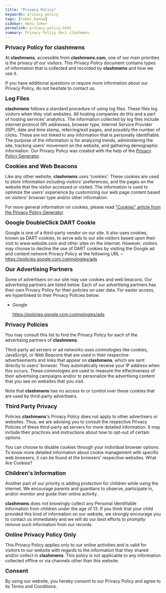 ```yaml
---
title: "Privacy Policy"
keywords: privacy policy
tags: [loker_banua]
sidebar: menu_loker
permalink: privacy_policy.html
summary: Privacy Policy dari clashmwns.
---
```


<p><b><span style="font-size: large;">Privacy Policy for <b>clashmwns</b></span></b></p>
<p>At <b>clashmwns</b>, accessible from <b>clashmwns.com</b>, one of our main priorities is the privacy of our visitors. This Privacy Policy document contains types of information that is collected and recorded by <b>clashmwns</b> and how we use it.</p>
<p>If you have additional questions or require more information about our Privacy Policy, do not hesitate to contact us.</p>
<p><b><span style="font-size: large;">Log Files</span></b></p>
<p><b>clashmwns</b> follows a standard procedure of using log files. These files log visitors when they visit websites. All hosting companies do this and a part of hosting services' analytics. The information collected by log files include internet protocol (IP) addresses, browser type, Internet Service Provider (ISP), date and time stamp, referring/exit pages, and possibly the number of clicks. These are not linked to any information that is personally identifiable. The purpose of the information is for analyzing trends, administering the site, tracking users' movement on the website, and gathering demographic information. Our Privacy Policy was created with the help of the <a href="https://www.privacypolicyonline.com/privacy-policy-generator/">Privacy Policy Generator</a>.</p>
<p><b><span style="font-size: large;">Cookies and Web Beacons</span></b></p>
<p><b><span style="font-size: large;"></span></b></p>
<p>Like any other website, <b>clashmwns</b> uses 'cookies'. These cookies are used to store information including visitors' preferences, and the pages on the website that the visitor accessed or visited. The information is used to optimize the users' experience by customizing our web page content based on visitors' browser type and/or other information.</p>
<p>For more general information on cookies, please read <a href="https://www.generateprivacypolicy.com/#cookies">"Cookies" article from the Privacy Policy Generator</a>.</p>
<p><b><span style="font-size: large;">Google DoubleClick DART Cookie</span></b></p>
<p>Google is one of a third-party vendor on our site. It also uses cookies, known as DART cookies, to serve ads to our site visitors based upon their visit to www.website.com and other sites on the internet. However, visitors may choose to decline the use of DART cookies by visiting the Google ad and content network Privacy Policy at the following URL – <a href="https://policies.google.com.comnologies/ads">https://policies.google.com.comnologies/ads</a></p>
<p><b><span style="font-size: large;">Our Advertising Partners</span></b></p>
<p> Some of advertisers on our site may use cookies and web beacons. Our advertising partners are listed below. Each of our advertising partners has their own Privacy Policy for their policies on user data. For easier access, we hyperlinked to their Privacy Policies below.</p>
<ul>
<li>
<p>Google</p>
<p><a href="https://policies.google.com.comnologies/ads">https://policies.google.com.comnologies/ads</a></p></li>
</ul>
<p><span style="font-size: large;"><b>Privacy Policies</b></span></p>
<p>You may consult this list to find the Privacy Policy for each of the advertising partners of <b>clashmwns</b>.</p>
<p>Third-party ad servers or ad networks uses.comnologies like cookies, JavaScript, or Web Beacons that are used in their respective advertisements and links that appear on <b>clashmwns</b>, which are sent directly to users' browser. They automatically receive your IP address when this occurs. These.comnologies are used to measure the effectiveness of their advertising campaigns and/or to personalize the advertising content that you see on websites that you visit.</p>
<p>Note that <b>clashmwns</b> has no access to or control over these cookies that are used by third-party advertisers.</p>
<p><b><span style="font-size: large;">Third Party Privacy</span></b></p>
<p>Policies <b>clashmwns</b>'s Privacy Policy does not apply to other advertisers or websites. Thus, we are advising you to consult the respective Privacy Policies of these third-party ad servers for more detailed information. It may include their practices and instructions about how to opt-out of certain options.</p>
<p>You can choose to disable cookies through your individual browser options. To know more detailed information about cookie management with specific web browsers, it can be found at the browsers' respective websites. What Are Cookies?</p>
<p><span style="font-size: large;"><b>Children's Information</b></span></p>
<p>Another part of our priority is adding protection for children while using the internet. We encourage parents and guardians to observe, participate in, and/or monitor and guide their online activity.</p>
<p><b>clashmwns</b> does not knowingly collect any Personal Identifiable Information from children under the age of 13. If you think that your child provided this kind of information on our website, we strongly encourage you to contact us immediately and we will do our best efforts to promptly remove such information from our records.</p>
<p><span style="font-size: large;"><b>Online Privacy Policy Only</b></span></p>
<p>This Privacy Policy applies only to our online activities and is valid for visitors to our website with regards to the information that they shared and/or collect in <b>clashmwns</b>. This policy is not applicable to any information collected offline or via channels other than this website.</p>
<p><b><span style="font-size: large;">Consent</span></b></p>
<p>By using our website, you hereby consent to our Privacy Policy and agree to its Terms and Conditions.</p>
